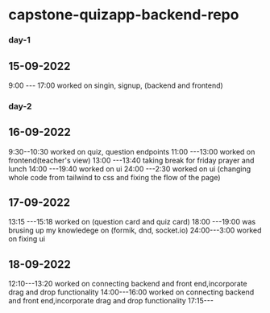 # capstone-quizapp-backend-repo

### day-1

## 15-09-2022

9:00 --- 17:00 worked on singin, signup, (backend and frontend)

### day-2

## 16-09-2022
9:30--10:30 worked on quiz, question endpoints
11:00 ---13:00 worked on frontend(teacher's view)
13:00 ---13:40 taking break for friday prayer and lunch
14:00 ---19:40 worked on ui
24:00 ---2:30 worked on ui (changing whole code from tailwind to css and fixing the flow of the page)

## 17-09-2022
13:15 ---15:18  worked on (question card and quiz card)
18:00 ---19:00  was brusing up my knowledege on (formik, dnd, socket.io)
24:00---3:00  worked on fixing ui 


## 18-09-2022
12:10---13:20 worked on connecting backend and front end,incorporate drag and drop functionality 
14:00---16:00 worked on connecting backend and front end,incorporate drag and drop functionality 
17:15---      
